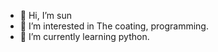 - 👋 Hi, I’m sun
- 👀 I’m interested in The coating, programming.
- 🌱 I’m currently learning python.


<!---
 A ✨ special ✨ repository because its `README.md` (this file) appears on your GitHub profile.
You can click the Preview link to take a look at your changes.
--->
